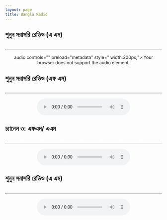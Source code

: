 ```yaml
---
layout: page
title: Bangla Radio
---
```


 <div class="article">
	<div style="border-bottom: 1px dotted black;">
		<h2> শুনুন সরাসরি রেডিও (এ এম)</h2><br> </div><br>
<div align="center">audio controls="" preload="metadata" style=" width:300px;">
	<source src="http://stream.zeno.fm/2wv1hb2mb" type="audio/mpeg">
	Your browser does not support the audio element.
</audio><br>
</div></div>


<div class="article">
	<div style="border-bottom: 1px dotted black;">
		<h2> শুনুন সরাসরি রেডিও (এফ এম)</h2><br> </div><br>
<div align="center"><audio controls="" preload="metadata" style=" width:300px;">
	<source src="http://stream.zenolive.com/8w0533k6vewtv" type="audio/mpeg">
	Your browser does not support the audio element.
</audio><br>
</div></div>


<div class="article">
	<div style="border-bottom: 1px dotted black;">
		<h2> চ্যানেল ৩: এফএম/ এএম</h2><br> </div><br>
<div align="center"><audio controls="" preload="metadata" style=" width:300px;" __idm_id__="88989697">
	<source src="http://stream.zenolive.com/ydypusr0hyduv" type="audio/mpeg">
	Your browser does not support the audio element.
</audio><br>
</div></div>


<div class="article">
	<div style="border-bottom: 1px dotted black;">
		<h2> শুনুন সরাসরি রেডিও (এ এম)</h2><br> </div><br>
<div align="center"><audio controls="" preload="metadata" style=" width:300px;" __idm_id__="88989697">
	<source src="http://stream.zeno.fm/ks1g53r0hyduv" type="audio/mpeg">
	Your browser does not support the audio element.
</audio><br>
</div></div>
